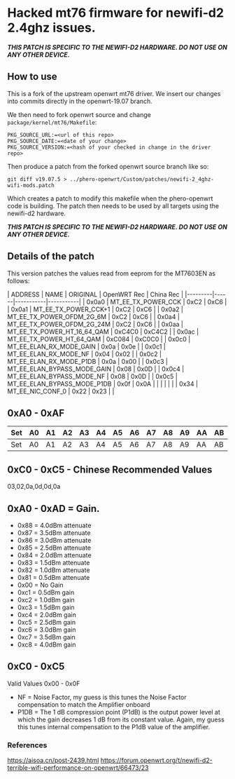 # Hacked mt76 firmware for newifi-d2 2.4ghz issues.

***THIS PATCH IS SPECIFIC TO THE NEWIFI-D2 HARDWARE.  DO NOT USE ON ANY OTHER DEVICE.***

## How to use

This is a fork of the upstream openwrt mt76 driver.
We insert our changes into commits directly in the openwrt-19.07 branch.

We then need to fork openwrt source and change `package/kernel/mt76/Makefile`:

```
PKG_SOURCE_URL:=<url of this repo>
PKG_SOURCE_DATE:=<date of your change>
PKG_SOURCE_VERSION:=<hash of your checked in change in the driver repo>
```

Then produce a patch from the forked openwrt source branch like so:

```
git diff v19.07.5 > ../phero-openwrt/Custom/patches/newifi-2_4ghz-wifi-mods.patch
```

Which creates a patch to modify this makefile when the phero-openwrt code is
building.  The patch then needs to be used by all targets using the newifi-d2
hardware.

***THIS PATCH IS SPECIFIC TO THE NEWIFI-D2 HARDWARE.  DO NOT USE ON ANY OTHER DEVICE.***

## Details of the patch

This version patches the values read from eeprom for the MT7603EN as follows:

| ADDRESS | NAME | ORIGINAL | OpenWRT Rec | China Rec |
|---------|------|-----------|-----------|
| 0x0a0 | MT_EE_TX_POWER_CCK | 0xC2 | 0xC6 |
| 0x0a1 | MT_EE_TX_POWER_CCK+1 | 0xC2 | 0xC6 |
| 0x0a2 | MT_EE_TX_POWER_OFDM_2G_6M | 0xC2 | 0xC6 |
| 0x0a4 | MT_EE_TX_POWER_OFDM_2G_24M | 0xC2 | 0xC6 |
| 0x0aa | MT_EE_TX_POWER_HT_16_64_QAM | 0xC4C0 | 0xC4C2 |
| 0x0ac | MT_EE_TX_POWER_HT_64_QAM | 0xC084 | 0xC0C0 |
| 0x0c0 | MT_EE_ELAN_RX_MODE_GAIN | 0x0a | 0x0e |
| 0x0c1 | MT_EE_ELAN_RX_MODE_NF | 0x04 | 0x02 |
| 0x0c2 | MT_EE_ELAN_RX_MODE_P1DB | 0x0a | 0x00 |
| 0x0c3 | MT_EE_ELAN_BYPASS_MODE_GAIN | 0x08 | 0x0D |
| 0x0c4 | MT_EE_ELAN_BYPASS_MODE_NF | 0x08 | 0x0D |
| 0x0c5 | MT_EE_ELAN_BYPASS_MODE_P1DB | 0x0f | 0x0A |
|  |  |  |  |
| 0x34 | MT_EE_NIC_CONF_0 | 0x22 | 0x23 |
|

## 0xA0 - 0xAF

| Set | A0 | A1 | A2 | A3 | A4 | A5 | A6 | A7 | A8 | A9 | AA | AB | AC | AD | AE | AF |
| --- | --- | --- | --- | --- | --- | --- | --- | --- | --- | --- | --- | --- | --- | --- | --- | --- |
| Set | A0 | A1 | A2 | A3 | A4 | A5 | A6 | A7 | A8 | A9 | AA | AB | AC | AD | AE | AF |

## 0xC0 - 0xC5 - Chinese Recommended Values

03,02,0a,0d,0d,0a

## 0xA0 - 0xAD = Gain.

- 0x88 = 4.0dBm attenuate
- 0x87 = 3.5dBm attenuate
- 0x86 = 3.0dBm attenuate
- 0x85 = 2.5dBm attenuate
- 0x84 = 2.0dBm attenuate
- 0x83 = 1.5dBm attenuate
- 0x82 = 1.0dBm attenuate
- 0x81 = 0.5dBm attenuate
- 0x00 = No Gain
- 0xc1 = 0.5dBm gain
- 0xc2 = 1.0dBm gain
- 0xc3 = 1.5dBm gain
- 0xc4 = 2.0dBm gain
- 0xc5 = 2.5dBm gain
- 0xc6 = 3.0dBm gain
- 0xc7 = 3.5dBm gain
- 0xc8 = 4.0dBm gain

## 0xC0 - 0xC5

Valid Values 0x00 - 0x0F

* NF = Noise Factor, my guess is this tunes the Noise Factor compensation to
  match the Amplifier onboard
* P1DB = The 1 dB compression point (P1dB) is the output power level at which
  the gain decreases 1 dB from its constant value.  Again, my guess this tunes
  internal compensation to the P1dB value of the amplifier.

### References
https://aisoa.cn/post-2439.html
https://forum.openwrt.org/t/newifi-d2-terrible-wifi-performance-on-openwrt/66473/23